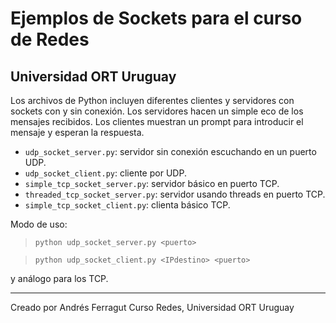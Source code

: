 # Ejemplos de Sockets para el curso de Redes
## Universidad ORT Uruguay

Los archivos de Python incluyen diferentes clientes y servidores con sockets con y sin conexión.
Los servidores hacen un simple eco de los mensajes recibidos. Los clientes muestran un prompt
para introducir el mensaje y esperan la respuesta.

* `udp_socket_server.py`: servidor sin conexión escuchando en un puerto UDP.
* `udp_socket_client.py`: cliente por UDP.
* `simple_tcp_socket_server.py`: servidor básico en puerto TCP.
* `threaded_tcp_socket_server.py`: servidor usando threads en puerto TCP.
* `simple_tcp_socket_client.py`: clienta básico TCP.

Modo de uso:

> `python udp_socket_server.py <puerto>`

> `python udp_socket_client.py <IPdestino> <puerto>`

y análogo para los TCP.

------

Creado por Andrés Ferragut
Curso Redes, Universidad ORT Uruguay
